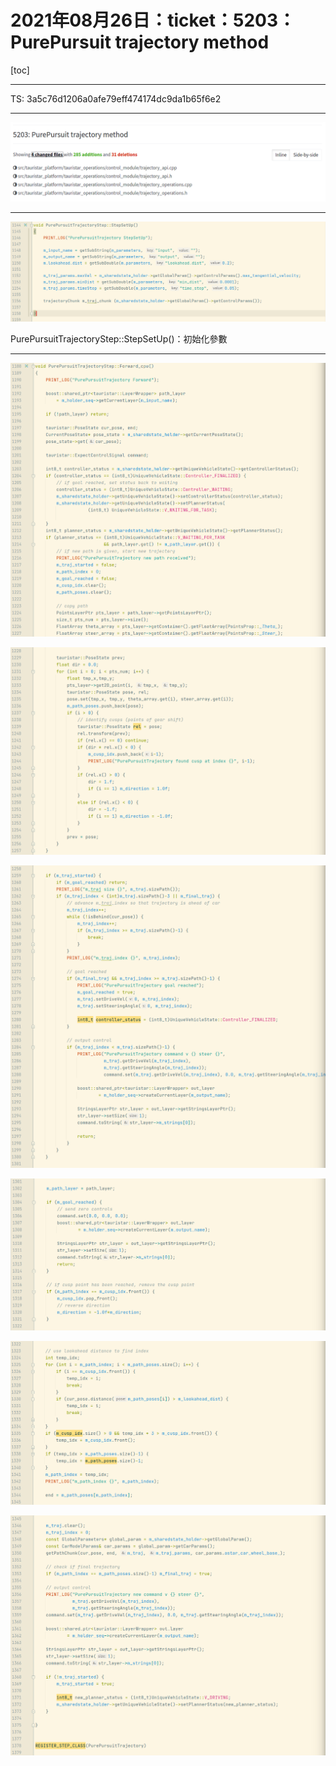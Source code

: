 # 2021年08月26日：ticket：5203：PurePursuit trajectory method

[toc]

---

TS: 3a5c76d1206a0afe79eff474174dc9da1b65f6e2

---

![image-20210826143852509](20210826_t5203_code_read.assets/image-20210826143852509.png)

---

![image-20210826155323105](20210826_t5203_code_read.assets/image-20210826155323105.png)

PurePursuitTrajectoryStep::StepSetUp()：初始化參數



---



![image-20210826155633936](20210826_t5203_code_read.assets/image-20210826155633936.png)

![image-20210826155658613](20210826_t5203_code_read.assets/image-20210826155658613.png)

![image-20210826155728105](20210826_t5203_code_read.assets/image-20210826155728105.png)

![image-20210826155757117](20210826_t5203_code_read.assets/image-20210826155757117.png)

![image-20210826155828818](20210826_t5203_code_read.assets/image-20210826155828818.png)

![image-20210826155850164](20210826_t5203_code_read.assets/image-20210826155850164.png)